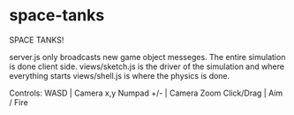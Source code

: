# space-tanks
SPACE TANKS!

server.js only broadcasts new game object messeges. The entire simulation is done client side.
views/sketch.js is the driver of the simulation and where everything starts
views/shell.js is where the physics is done.

Controls:
WASD | Camera x,y
Numpad +/- | Camera Zoom
Click/Drag | Aim / Fire
